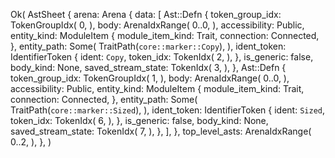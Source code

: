 Ok(
    AstSheet {
        arena: Arena {
            data: [
                Ast::Defn {
                    token_group_idx: TokenGroupIdx(
                        0,
                    ),
                    body: ArenaIdxRange(
                        0..0,
                    ),
                    accessibility: Public,
                    entity_kind: ModuleItem {
                        module_item_kind: Trait,
                        connection: Connected,
                    },
                    entity_path: Some(
                        TraitPath(`core::marker::Copy`),
                    ),
                    ident_token: IdentifierToken {
                        ident: `Copy`,
                        token_idx: TokenIdx(
                            2,
                        ),
                    },
                    is_generic: false,
                    body_kind: None,
                    saved_stream_state: TokenIdx(
                        3,
                    ),
                },
                Ast::Defn {
                    token_group_idx: TokenGroupIdx(
                        1,
                    ),
                    body: ArenaIdxRange(
                        0..0,
                    ),
                    accessibility: Public,
                    entity_kind: ModuleItem {
                        module_item_kind: Trait,
                        connection: Connected,
                    },
                    entity_path: Some(
                        TraitPath(`core::marker::Sized`),
                    ),
                    ident_token: IdentifierToken {
                        ident: `Sized`,
                        token_idx: TokenIdx(
                            6,
                        ),
                    },
                    is_generic: false,
                    body_kind: None,
                    saved_stream_state: TokenIdx(
                        7,
                    ),
                },
            ],
        },
        top_level_asts: ArenaIdxRange(
            0..2,
        ),
    },
)
